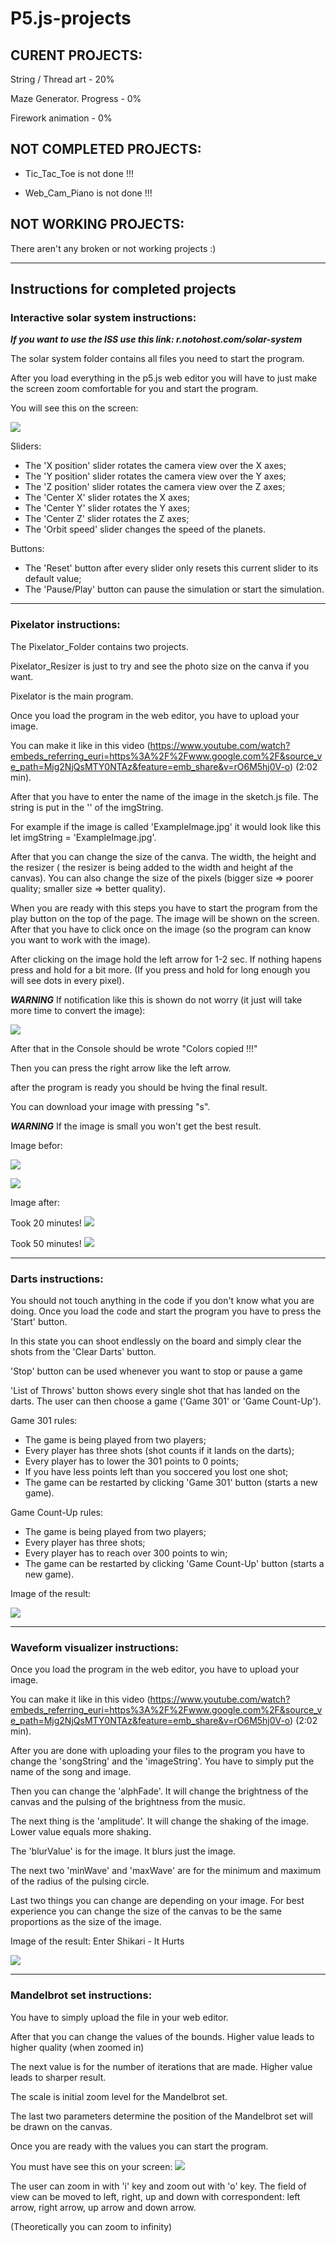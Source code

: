 # P5.js-projects

## CURENT PROJECTS:

String / Thread art - 20%

Maze Generator. Progress - 0%

Firework animation - 0%

## NOT COMPLETED PROJECTS:

+ Tic_Tac_Toe is not done !!!

+ Web_Cam_Piano is not done !!!

## NOT WORKING PROJECTS:

There aren't any broken or not working projects :)

--------

## Instructions for completed projects

### Interactive solar system instructions:

***If you want to use the ISS use this link: r.notohost.com/solar-system***

The solar system folder contains all files you need to start the program.

After you load everything  in the p5.js web editor you will have to just make the screen zoom comfortable for you and start the program.

You will see this on the screen:

![](https://cdn.discordapp.com/attachments/908315949294301184/1159909582391492648/image.png?ex=6532bcfa&is=652047fa&hm=17db02407ebc9f55e063c8497cb73ac4425607b928f6d843efbb7cd8077f10c6&)

Sliders:
* The 'X position' slider rotates the camera view over the X axes;
* The 'Y position' slider rotates the camera view over the Y axes;
* The 'Z position' slider rotates the camera view over the Z axes;
* The 'Center X' slider rotates the X axes;
* The 'Center Y' slider rotates the Y axes;
* The 'Center Z' slider rotates the Z axes;
* The 'Orbit speed' slider changes the speed of the planets.

Buttons:
* The 'Reset' button after every slider only resets this current slider to its default value;
* The 'Pause/Play' button can pause the simulation or start the simulation.

--------

### Pixelator instructions:


The Pixelator_Folder contains two projects. 

Pixelator_Resizer is just to try and see the photo size on the canva if you want. 

Pixelator is the main program. 

Once you load the program in the web editor, you have to upload your image.

You can make it like in this video 
(https://www.youtube.com/watch?embeds_referring_euri=https%3A%2F%2Fwww.google.com%2F&source_ve_path=Mjg2NjQsMTY0NTAz&feature=emb_share&v=rO6M5hj0V-o) (2:02 min).

After that you have to enter the name  of the image in the sketch.js file. The string is put in the '' of the imgString. 

For example if the image is called 'ExampleImage.jpg' it would look like this let imgString = 'ExampleImage.jpg'.

After that you can change the size of the canva. The width, the height and the resizer ( the resizer is being added to the width and height af the canvas).
You can also change the size of the pixels (bigger size => poorer quality; smaller size => better quality).

When you are ready with this steps you have to start the program from the play button on the top of the page. The image will be shown on the screen. After that you have to click once on the image (so the program can know you want to work with the image). 

After clicking on the image hold the left arrow for 1-2 sec. If nothing hapens press and hold for a bit more.  (If you press and hold for long enough you will see dots in every pixel).

***WARNING*** If notification like this is shown do not worry (it just will take more time to convert the image):

![](https://cdn.discordapp.com/attachments/908315949294301184/1146517646989344959/image.png)

After that in the Console should be wrote "Colors copied !!!"

Then you can press the right arrow like the left arrow.

after the program is ready you should be hving the final result.

You can download your image with pressing "s".

***WARNING*** If the image is small you won't get the best result.

Image befor:

  ![](https://cdn.discordapp.com/attachments/907924176004841473/1133511577316884653/TinyYeti.jpg)

![](https://cdn.discordapp.com/attachments/908315949294301184/1146521835601666098/Sunset.jpg)

  Image after:

  Took 20 minutes!
  ![](https://cdn.discordapp.com/attachments/908315949294301184/1136388206351364246/PixeledImage2.jpg)


Took 50 minutes!
![](https://cdn.discordapp.com/attachments/908315949294301184/1148253429022609439/Screenshot_2023-09-04_164854.jpg)

----

### Darts instructions:

You should not touch anything in the code if you don't know what you are doing.
Once you load the code and start the program you have to press the 'Start' button.

In this state you can shoot endlessly on the board and simply clear the shots from the 'Clear Darts' button.

'Stop' button can be used whenever you want to stop or pause a game

'List of Throws' button shows every single shot that has landed on the darts.
The user can then choose a game ('Game 301' or 'Game Count-Up').

Game 301 rules:
* The game is being played from two players;
* Every player has three shots (shot counts if it lands on the darts);
* Every player has to lower the 301 points to 0 points;
* If you have less points left than you soccered you lost one shot;
* The game can be restarted by clicking 'Game 301' button (starts a new game).

Game Count-Up rules:
* The game is being played from two players;
* Every player has three shots;
* Every player has to reach over 300 points to win;
* The game can be restarted by clicking 'Game Count-Up' button (starts a new game).

Image of the result: 

![](https://cdn.discordapp.com/attachments/908315949294301184/1148277389797904424/image.png)

---

### Waveform visualizer instructions:

Once you load the program in the web editor, you have to upload your image.

You can make it like in this video (https://www.youtube.com/watch?embeds_referring_euri=https%3A%2F%2Fwww.google.com%2F&source_ve_path=Mjg2NjQsMTY0NTAz&feature=emb_share&v=rO6M5hj0V-o) (2:02 min).

After you are done with uploading your files to the program you have to change the 'songString' and the 'imageString'. You have to simply put the name of the song and image.

Then you can change the 'alphFade'. It will change the brightness of the canvas and the pulsing of the brightness from the music.

The next thing is the 'amplitude'. It will change the shaking of the image. Lower value equals more shaking.

The 'blurValue' is for the image. It blurs just the image.

The next two 'minWave' and 'maxWave' are for the minimum and maximum of the radius of the pulsing circle.

Last two things you can change are depending on your image. For best experience you can change the size of the canvas to be the same proportions as the size of the image.

Image of the result:  Enter Shikari - It Hurts

![](https://cdn.discordapp.com/attachments/908315949294301184/1148277239390146642/image.png)

---

### Mandelbrot set instructions: 

You have to simply upload the file in your web editor.

After that you can change the values of the bounds. Higher value leads to higher quality (when zoomed in)

The next value is for the number of iterations that are made. Higher value leads to sharper result.

The scale is initial zoom level for the Mandelbrot set.

The last two parameters determine the position of the Mandelbrot set will be drawn on the canvas.

Once you are ready with the values you can start the program. 

You must have see this on your screen: 
![](https://cdn.discordapp.com/attachments/908315949294301184/1149429360038789230/image.png)

The user can zoom in with 'i' key and zoom out with 'o' key. The field of view can be moved to left, right, up and down with correspondent: left arrow, right arrow, up arrow and down arrow.

(Theoretically you can zoom to infinity)
